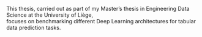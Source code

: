 This thesis, carried out as part of my Master’s thesis in Engineering Data Science at the University of Liège, <br/>
focuses on benchmarking different Deep Learning architectures for tabular data prediction tasks.
